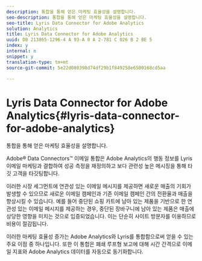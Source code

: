 ```yaml
---
description: 통합을 통해 얻은 마케팅 효율성을 설명합니다.
seo-description: 통합을 통해 얻은 마케팅 효율성을 설명합니다.
seo-title: Lyris Data Connector for Adobe Analytics
solution: Analytics
title: Lyris Data Connector for Adobe Analytics
uuid: DB 213865-1296-4 A 93-A 0 A 2-781 C 026 B 2 BE 5
index: y
internal: n
snippet: y
translation-type: tm+mt
source-git-commit: 5e22d080398d74df29b1f849258e6500168cd5aa

---
```



# Lyris Data Connector for Adobe Analytics{#lyris-data-connector-for-adobe-analytics}

통합을 통해 얻은 마케팅 효율성을 설명합니다.

Adobe® Data Connectors™ 이메일 통합은 Adobe Analytics의 행동 정보를 Lyris 이메일 마케팅과 결합하여 성공 측정을 재정의하고 보다 관련성 높은 메시징을 통해 타깃 고객을 타깃팅합니다.

이러한 시장 세그먼트에 연관성 있는 이메일 메시지를 제공하면 새로운 매출의 기회가 발생할 수 있으므로 새로운 이메일 캠페인과 기존 이메일 캠페인 간의 전환율과 매출을 향상시킬 수 있습니다. 예를 들어 중단된 쇼핑 카트에 남아 있는 제품을 기반으로 한 연관성 있는 이메일 메시지를 제공하는 경우, 중단된 장바구니에 남아 있는 제품은 매출에 상당한 영향을 미치는 것으로 입증되었습니다. 이는 단순히 사이트 방문자를 이용하므로 비용이 절감됩니다.

이러한 마케팅 효율성 증가는 Adobe Analytics와 Lyris를 통합함으로써 얻을 수 있는 주요 이점 중 하나입니다. 또한 이 통합은 폐쇄 루프형 보고에 대해 시간 간격으로 이메일 지표와 Adobe Analytics 데이터를 자동으로 동기화합니다.
